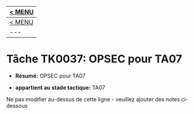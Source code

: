 |[< MENU](../../README.md)|
|---|
|[< MENU](../README.md)|
|---|
# Tâche TK0037: OPSEC pour TA07

* **Résumé:** OPSEC pour TA07

* **appartient au stade tactique:** TA07

Ne pas modifier au-dessus de cette ligne - veuillez ajouter des notes ci-dessous
